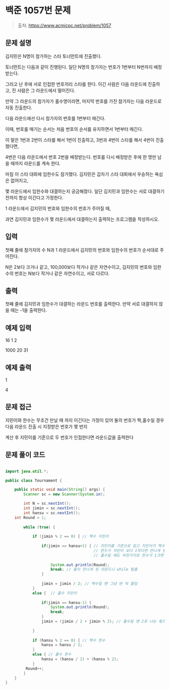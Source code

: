 # 백준 1057번 문제

> 출처: https://www.acmicpc.net/problem/1057

## 문제 설명
김지민은 N명이 참가하는 스타 토너먼트에 진출했다. 

토너먼트는 다음과 같이 진행된다. 일단 N명의 참가자는 번호가 1번부터 N번까지 배정받는다. 

그러고 난 후에 서로 인접한 번호끼리 스타를 한다. 이긴 사람은 다음 라운드에 진출하고, 진 사람은 그 라운드에서 떨어진다. 

만약 그 라운드의 참가자가 홀수명이라면, 마지막 번호를 가진 참가자는 다음 라운드로 자동 진출한다. 

다음 라운드에선 다시 참가자의 번호를 1번부터 매긴다. 

이때, 번호를 매기는 순서는 처음 번호의 순서를 유지하면서 1번부터 매긴다. 

이 말은 1번과 2번이 스타를 해서 1번이 진출하고, 3번과 4번이 스타를 해서 4번이 진출했다면, 

4번은 다음 라운드에서 번호 2번을 배정받는다. 번호를 다시 배정받은 후에 한 명만 남을 때까지 라운드를 계속 한다.

마침 이 스타 대회에 임한수도 참가했다. 김지민은 갑자기 스타 대회에서 우승하는 욕심은 없어지고, 

몇 라운드에서 임한수와 대결하는지 궁금해졌다. 일단 김지민과 임한수는 서로 대결하기 전까지 항상 이긴다고 가정한다. 

1 라운드에서 김지민의 번호와 임한수의 번호가 주어질 때, 

과연 김지민과 임한수가 몇 라운드에서 대결하는지 출력하는 프로그램을 작성하시오.

## 입력
첫째 줄에 참가자의 수 N과 1 라운드에서 김지민의 번호와 임한수의 번호가 순서대로 주어진다.

N은 2보다 크거나 같고, 100,000보다 작거나 같은 자연수이고, 김지민의 번호와 임한수의 번호는 N보다 작거나 같은 자연수이고, 서로 다르다.

## 출력

첫째 줄에 김지민과 임한수가 대결하는 라운드 번호를 출력한다. 만약 서로 대결하지 않을 때는 -1을 출력한다.

## 예제 입력

16 1 2

1000 20 31

## 예제 출력

1

4

## 문제 접근

지민이와 한수는 무조건 만날 때 까지 이긴다는 가정이 있어 둘의 번호가 짝,홀수일 경우 다음 라운드 진출 시 지정받은 번호가 몇 번지 

계산 후 지민이를 기준으로 두 번호가 인접한다면 라운드값을 출력한다

## 문제 풀이 코드
```java

import java.util.*;

public class Tournament {

	public static void main(String[] args) {
		Scanner sc = new Scanner(System.in);

		int N = sc.nextInt();
		int jimin = sc.nextInt();
		int hansu = sc.nextInt();
    int Round = 1;
    
		while (true) {
			
			if (jimin % 2 == 0) { // 짝수 지민이
				
				if(jimin == hansu+1) { // 지민이를 기준으로 잡고 지민이가 짝수일 때 
					                   // 한수가 지민이 보다 1작다면 만나게 된다.
					                   // 홀수일 때도 마찬가지로 한수가 1크면 됨
					
					System.out.println(Round);
					break; // 둘이 만나게 된 라운드니 while 탈출
				}
				
				jimin = jimin / 2; // 짝수일 땐 그냥 반 씩 줄임
			} 
			else {  // 홀수 지민이
				
				if(jimin == hansu-1) {
					System.out.println(Round);
					break;
				}
				jimin = (jimin / 2 + jimin % 2); // 홀수일 땐 2로 나눈 몫과 나머지를 더하면 다음 라운드 번호 지정
				
			}
			
			if (hansu % 2 == 0) { // 짝수 한수
				hansu = hansu / 2;
			} 
			else { // 홀수 한수
				hansu = (hansu / 2) + (hansu % 2);
			}
		 Round++;
		}
	}
}

